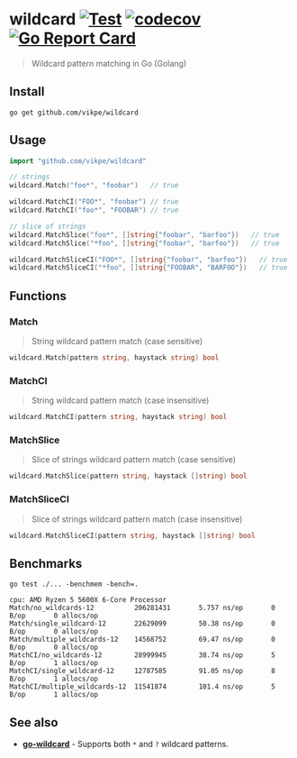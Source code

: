 # wildcard [![Test](https://github.com/vikpe/wildcard/actions/workflows/test.yml/badge.svg?branch=main)](https://github.com/vikpe/wildcard/actions/workflows/test.yml) [![codecov](https://codecov.io/gh/vikpe/wildcard/branch/main/graph/badge.svg)](https://codecov.io/gh/vikpe/wildcard) [![Go Report Card](https://goreportcard.com/badge/github.com/vikpe/wildcard)](https://goreportcard.com/report/github.com/vikpe/wildcard)

> Wildcard pattern matching in Go (Golang)

## Install

```shell
go get github.com/vikpe/wildcard
```

## Usage

```go
import "github.com/vikpe/wildcard"

// strings
wildcard.Match("foo*", "foobar")   // true

wildcard.MatchCI("FOO*", "foobar") // true
wildcard.MatchCI("foo*", "FOOBAR") // true

// slice of strings
wildcard.MatchSlice("foo*", []string{"foobar", "barfoo"})   // true
wildcard.MatchSlice("*foo", []string{"foobar", "barfoo"})   // true

wildcard.MatchSliceCI("FOO*", []string{"foobar", "barfoo"})   // true
wildcard.MatchSliceCI("*foo", []string{"FOOBAR", "BARFOO"})   // true

```

## Functions

### Match

> String wildcard pattern match (case sensitive)

```go
wildcard.Match(pattern string, haystack string) bool
```

### MatchCI

> String wildcard pattern match (case insensitive)

```go
wildcard.MatchCI(pattern string, haystack string) bool
``` 

### MatchSlice

> Slice of strings wildcard pattern match (case sensitive)

```go
wildcard.MatchSlice(pattern string, haystack []string) bool
``` 

### MatchSliceCI

> Slice of strings wildcard pattern match (case insensitive)

```go
wildcard.MatchSliceCI(pattern string, haystack []string) bool
``` 

## Benchmarks

```shell
go test ./... -benchmem -bench=.

cpu: AMD Ryzen 5 5600X 6-Core Processor             
Match/no_wildcards-12          206281431       5.757 ns/op       0 B/op       0 allocs/op
Match/single_wildcard-12       22629099        50.38 ns/op       0 B/op       0 allocs/op
Match/multiple_wildcards-12    14568752        69.47 ns/op       0 B/op       0 allocs/op
MatchCI/no_wildcards-12        28999945        38.74 ns/op       5 B/op       1 allocs/op
MatchCI/single_wildcard-12     12787585        91.05 ns/op       8 B/op       1 allocs/op
MatchCI/multiple_wildcards-12  11541874        101.4 ns/op       5 B/op       1 allocs/op
```

## See also

* [**go-wildcard**](https://github.com/IGLOU-EU/go-wildcard) - Supports both `*` and `?` wildcard patterns.
